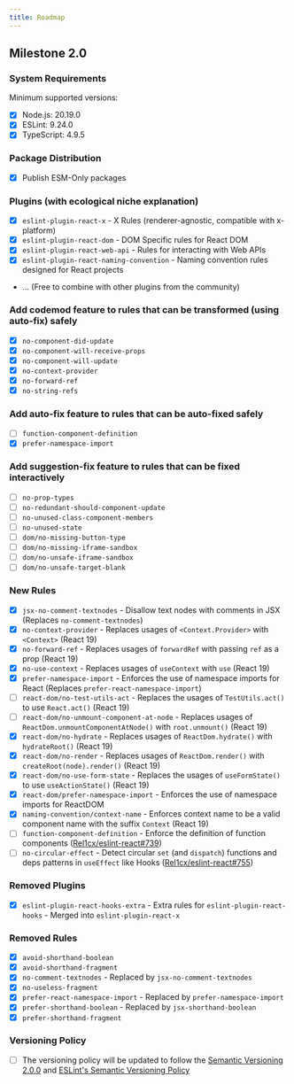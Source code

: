```yaml
---
title: Roadmap
---
```


## Milestone 2.0

### System Requirements

Minimum supported versions:

- [x] Node.js: 20.19.0
- [x] ESLint: 9.24.0
- [x] TypeScript: 4.9.5

### Package Distribution

- [x] Publish ESM-Only packages

### Plugins (with ecological niche explanation)

- [x] `eslint-plugin-react-x` - X Rules (renderer-agnostic, compatible with x-platform)
- [x] `eslint-plugin-react-dom` - DOM Specific rules for React DOM
- [x] `eslint-plugin-react-web-api` - Rules for interacting with Web APIs
- [x] `eslint-plugin-react-naming-convention` - Naming convention rules designed for React projects
- ... (Free to combine with other plugins from the community)

### Add codemod feature to rules that can be transformed (using auto-fix) safely

- [x] `no-component-did-update`
- [x] `no-component-will-receive-props`
- [x] `no-component-will-update`
- [x] `no-context-provider`
- [x] `no-forward-ref`
- [x] `no-string-refs`

### Add auto-fix feature to rules that can be auto-fixed safely

- [ ] `function-component-definition`
- [x] `prefer-namespace-import`

### Add suggestion-fix feature to rules that can be fixed interactively

- [ ] `no-prop-types`
- [ ] `no-redundant-should-component-update`
- [ ] `no-unused-class-component-members`
- [ ] `no-unused-state`
- [ ] `dom/no-missing-button-type`
- [ ] `dom/no-missing-iframe-sandbox`
- [ ] `dom/no-unsafe-iframe-sandbox`
- [ ] `dom/no-unsafe-target-blank`

### New Rules

- [x] `jsx-no-comment-textnodes` - Disallow text nodes with comments in JSX (Replaces `no-comment-textnodes`)
- [x] `no-context-provider` - Replaces usages of `<Context.Provider>` with `<Context>` (React 19)
- [x] `no-forward-ref` - Replaces usages of `forwardRef` with passing `ref` as a prop (React 19)
- [x] `no-use-context` - Replaces usages of `useContext` with `use` (React 19)
- [x] `prefer-namespace-import` - Enforces the use of namespace imports for React (Replaces `prefer-react-namespace-import`)
- [ ] `react-dom/no-test-utils-act` - Replaces the usages of `TestUtils.act()` to use `React.act()` (React 19)
- [ ] `react-dom/no-unmount-component-at-node` - Replaces usages of `ReactDom.unmountComponentAtNode()` with `root.unmount()` (React 19)
- [x] `react-dom/no-hydrate` - Replaces usages of `ReactDom.hydrate()` with `hydrateRoot()` (React 19)
- [x] `react-dom/no-render` - Replaces usages of `ReactDom.render()` with `createRoot(node).render()` (React 19)
- [x] `react-dom/no-use-form-state` - Replaces the usages of `useFormState()` to use `useActionState()` (React 19)
- [x] `react-dom/prefer-namespace-import` - Enforces the use of namespace imports for ReactDOM
- [x] `naming-convention/context-name` - Enforces context name to be a valid component name with the suffix `Context` (React 19)
- [ ] `function-component-definition` - Enforce the definition of function components ([Rel1cx/eslint-react#739](https://github.com/Rel1cx/eslint-react/issues/739))
- [ ] `no-circular-effect` - Detect circular `set` (and `dispatch`) functions and deps patterns in `useEffect` like Hooks ([Rel1cx/eslint-react#755](https://github.com/Rel1cx/eslint-react/issues/755))

### Removed Plugins

- [x] `eslint-plugin-react-hooks-extra` - Extra rules for `eslint-plugin-react-hooks` - Merged into `eslint-plugin-react-x`

### Removed Rules

- [x] `avoid-shorthand-boolean`
- [x] `avoid-shorthand-fragment`
- [x] `no-comment-textnodes` - Replaced by `jsx-no-comment-textnodes`
- [x] `no-useless-fragment`
- [x] `prefer-react-namespace-import` - Replaced by `prefer-namespace-import`
- [x] `prefer-shorthand-boolean` - Replaced by `jsx-shorthand-boolean`
- [x] `prefer-shorthand-fragment`

### Versioning Policy

- [ ] The versioning policy will be updated to follow the [Semantic Versioning 2.0.0](https://semver.org) and [ESLint's Semantic Versioning Policy](https://github.com/eslint/eslint#semantic-versioning-policy)
